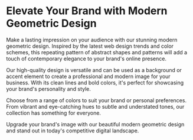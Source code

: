 <!--font:Poppins-->

# Elevate Your Brand with Modern Geometric Design

Make a lasting impression on your audience with our stunning modern geometric design. Inspired by the latest web design trends and color schemes, this repeating pattern of abstract shapes and patterns will add a touch of contemporary elegance to your brand's online presence.

Our high-quality design is versatile and can be used as a background or accent element to create a professional and modern image for your business. With its clean lines and bold colors, it's perfect for showcasing your brand's personality and style.

Choose from a range of colors to suit your brand or personal preferences. From vibrant and eye-catching hues to subtle and understated tones, our collection has something for everyone.

Upgrade your brand's image with our beautiful modern geometric design and stand out in today's competitive digital landscape.

<!--

Write me markdown content of website with wallpaper:

"A wallpaper with a repeating pattern of abstract geometric shapes and patterns, inspired by web design trends and color schemes."

The header of the page should not be copy of the text but rather a real content of the website which is using this wallpaper.


---


# Geometric Wallpaper for Modern Interiors

Enhance your home or office space with our stunning geometric wallpaper. Inspired by the latest web design trends and color schemes, this wallpaper features a repeating pattern of abstract shapes and patterns that will add a touch of modern sophistication to any room.

Made from high-quality materials, our wallpaper is durable and easy to install. Whether you're looking to create an accent wall or decorate an entire room, our geometric wallpaper is the perfect choice for a stylish and contemporary look.

Choose from a range of colors to suit your decor and personal style. From bold and vibrant hues to subtle and understated tones, our collection has something for everyone.

Order now and transform your space with our beautiful geometric wallpaper.


---


Heading should not include word "wallpaper". The website should not be about the wallpaper itself, wallpaper is just a related background, rewrite whole content.


---


# Elevate Your Space with Modern Geometric Design

Transform your home or office into a stylish and sophisticated space with our modern geometric design. Inspired by the latest web design trends and color schemes, this repeating pattern of abstract shapes and patterns will add a touch of contemporary elegance to any room.

Our high-quality design is versatile and can be used as a background for your website, social media profile, or any other digital platform. With its clean lines and bold colors, it's perfect for businesses looking to create a professional and modern image.

Choose from a range of colors to suit your brand or personal style. From vibrant and eye-catching hues to subtle and understated tones, our collection has something for everyone.

Upgrade your online presence with our beautiful modern geometric design and take your brand to the next level.


---


Heading is too long, rewrite whole content.


---


# Modern Geometric Design for Your Online Presence

Elevate your brand's online presence with our stunning modern geometric design. Inspired by the latest web design trends and color schemes, this repeating pattern of abstract shapes and patterns will add a touch of contemporary elegance to your website, social media profiles, or any other digital platform.

Our high-quality design is versatile and can be used as a background or accent element to create a professional and modern image for your business. With its clean lines and bold colors, it's perfect for showcasing your brand's personality and style.

Choose from a range of colors to suit your brand or personal preferences. From vibrant and eye-catching hues to subtle and understated tones, our collection has something for everyone.

Upgrade your online presence with our beautiful modern geometric design and make a lasting impression on your audience.


---


Heading is too long, rewrite whole content.


---


# Elevate Your Brand with Modern Geometric Design

Make a lasting impression on your audience with our stunning modern geometric design. Inspired by the latest web design trends and color schemes, this repeating pattern of abstract shapes and patterns will add a touch of contemporary elegance to your brand's online presence.

Our high-quality design is versatile and can be used as a background or accent element to create a professional and modern image for your business. With its clean lines and bold colors, it's perfect for showcasing your brand's personality and style.

Choose from a range of colors to suit your brand or personal preferences. From vibrant and eye-catching hues to subtle and understated tones, our collection has something for everyone.

Upgrade your brand's image with our beautiful modern geometric design and stand out in today's competitive digital landscape.


---


Write me a Google font which is best fitting for the website.

Pick from the list:
- Inter
- Montserrat
- Lobster
- Barlow Condensed
- Futura
- Lato
- Raleway
- Great Vibes
- Open Sans
- Playfair Display
- Dancing Script
- IBM Plex Sans
- Exo 2
- Poppins
- Alegreya
- Roboto
- Orbitron


Write just the font name nothing else.


---


Poppins

-->
